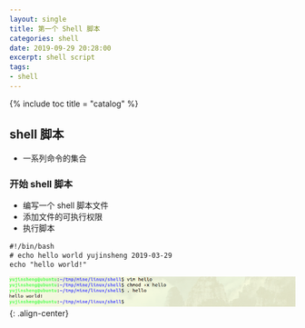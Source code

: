 ```yaml
---
layout: single
title: 第一个 Shell 脚本
categories: shell
date: 2019-09-29 20:28:00
excerpt: shell script
tags:
- shell
---
```


{% include toc title = "catalog" %}

## shell 脚本
* 一系列命令的集合

### 开始 shell 脚本
* 编写一个 shell 脚本文件
* 添加文件的可执行权限
* 执行脚本

```
#!/bin/bash
# echo hello world yujinsheng 2019-03-29
echo "hello world!"
```
![执行结果](/assets/images/2019-03-29.png){: .align-center}
